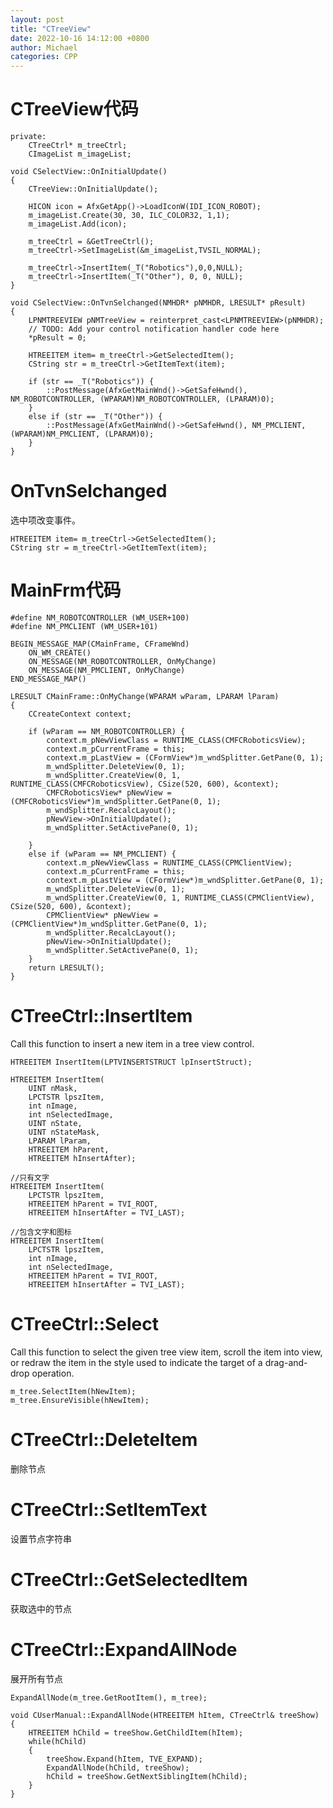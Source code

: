 ```yaml
---
layout: post
title: "CTreeView"
date: 2022-10-16 14:12:00 +0800
author: Michael
categories: CPP
---
```


# CTreeView代码
	private:
		CTreeCtrl* m_treeCtrl;
		CImageList m_imageList;
	
	void CSelectView::OnInitialUpdate()
	{
		CTreeView::OnInitialUpdate();
		
		HICON icon = AfxGetApp()->LoadIconW(IDI_ICON_ROBOT);
		m_imageList.Create(30, 30, ILC_COLOR32, 1,1);
		m_imageList.Add(icon);
	
		m_treeCtrl = &GetTreeCtrl();
		m_treeCtrl->SetImageList(&m_imageList,TVSIL_NORMAL);
	
		m_treeCtrl->InsertItem(_T("Robotics"),0,0,NULL);
		m_treeCtrl->InsertItem(_T("Other"), 0, 0, NULL);
	}

	void CSelectView::OnTvnSelchanged(NMHDR* pNMHDR, LRESULT* pResult)
	{
		LPNMTREEVIEW pNMTreeView = reinterpret_cast<LPNMTREEVIEW>(pNMHDR);
		// TODO: Add your control notification handler code here
		*pResult = 0;
	
		HTREEITEM item= m_treeCtrl->GetSelectedItem();
		CString str = m_treeCtrl->GetItemText(item);

		if (str == _T("Robotics")) {
			::PostMessage(AfxGetMainWnd()->GetSafeHwnd(), NM_ROBOTCONTROLLER, (WPARAM)NM_ROBOTCONTROLLER, (LPARAM)0);
		}
		else if (str == _T("Other")) {
			::PostMessage(AfxGetMainWnd()->GetSafeHwnd(), NM_PMCLIENT, (WPARAM)NM_PMCLIENT, (LPARAM)0);
		}
	}

# OnTvnSelchanged
选中项改变事件。

	HTREEITEM item= m_treeCtrl->GetSelectedItem();
	CString str = m_treeCtrl->GetItemText(item);

# MainFrm代码

	#define NM_ROBOTCONTROLLER (WM_USER+100)
	#define NM_PMCLIENT (WM_USER+101)
	
	BEGIN_MESSAGE_MAP(CMainFrame, CFrameWnd)
		ON_WM_CREATE()
		ON_MESSAGE(NM_ROBOTCONTROLLER, OnMyChange)
		ON_MESSAGE(NM_PMCLIENT, OnMyChange)
	END_MESSAGE_MAP()

	LRESULT CMainFrame::OnMyChange(WPARAM wParam, LPARAM lParam)
	{
		CCreateContext context;
	
		if (wParam == NM_ROBOTCONTROLLER) {
			context.m_pNewViewClass = RUNTIME_CLASS(CMFCRoboticsView);
			context.m_pCurrentFrame = this;
			context.m_pLastView = (CFormView*)m_wndSplitter.GetPane(0, 1);
			m_wndSplitter.DeleteView(0, 1);
			m_wndSplitter.CreateView(0, 1, RUNTIME_CLASS(CMFCRoboticsView), CSize(520, 600), &context);
			CMFCRoboticsView* pNewView = (CMFCRoboticsView*)m_wndSplitter.GetPane(0, 1);
			m_wndSplitter.RecalcLayout();
			pNewView->OnInitialUpdate();
			m_wndSplitter.SetActivePane(0, 1);
	
		}
		else if (wParam == NM_PMCLIENT) {
			context.m_pNewViewClass = RUNTIME_CLASS(CPMClientView);
			context.m_pCurrentFrame = this;
			context.m_pLastView = (CFormView*)m_wndSplitter.GetPane(0, 1);
			m_wndSplitter.DeleteView(0, 1);
			m_wndSplitter.CreateView(0, 1, RUNTIME_CLASS(CPMClientView), CSize(520, 600), &context);
			CPMClientView* pNewView = (CPMClientView*)m_wndSplitter.GetPane(0, 1);
			m_wndSplitter.RecalcLayout();
			pNewView->OnInitialUpdate();
			m_wndSplitter.SetActivePane(0, 1);
		}
		return LRESULT();
	}

# CTreeCtrl::InsertItem
Call this function to insert a new item in a tree view control.

	HTREEITEM InsertItem(LPTVINSERTSTRUCT lpInsertStruct);

	HTREEITEM InsertItem(
		UINT nMask,
		LPCTSTR lpszItem,
		int nImage,
		int nSelectedImage,
		UINT nState,
		UINT nStateMask,
		LPARAM lParam,
		HTREEITEM hParent,
		HTREEITEM hInsertAfter);

	//只有文字
	HTREEITEM InsertItem(
		LPCTSTR lpszItem,
		HTREEITEM hParent = TVI_ROOT,
		HTREEITEM hInsertAfter = TVI_LAST);

	//包含文字和图标
	HTREEITEM InsertItem(
		LPCTSTR lpszItem,
		int nImage,
		int nSelectedImage,
		HTREEITEM hParent = TVI_ROOT,
		HTREEITEM hInsertAfter = TVI_LAST);

# CTreeCtrl::Select
Call this function to select the given tree view item, scroll the item into view, or redraw the item in the style used to indicate the target of a drag-and-drop operation.

	m_tree.SelectItem(hNewItem);
	m_tree.EnsureVisible(hNewItem);

# CTreeCtrl::DeleteItem
删除节点

# CTreeCtrl::SetItemText
设置节点字符串

# CTreeCtrl::GetSelectedItem
获取选中的节点

# CTreeCtrl::ExpandAllNode
展开所有节点

	ExpandAllNode(m_tree.GetRootItem(), m_tree);

	void CUserManual::ExpandAllNode(HTREEITEM hItem, CTreeCtrl& treeShow)
	{
		HTREEITEM hChild = treeShow.GetChildItem(hItem);
		while(hChild)
		{
			treeShow.Expand(hItem, TVE_EXPAND);
			ExpandAllNode(hChild, treeShow);
			hChild = treeShow.GetNextSiblingItem(hChild);
		}
	}